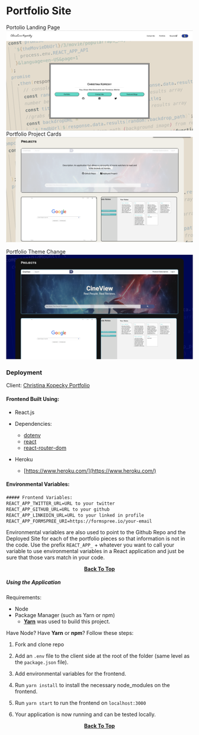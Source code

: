 # Portfolio Site
Portolio Landing Page
<img src="./src/assets/Screen Shot 2020-08-03 at 9.52.36 AM.png" align="right">


Portfolio Project Cards
<img src="./src/assets/Screen Shot 2020-08-03 at 9.57.13 AM.png" />

Portfolio Theme Change
<img src="./src/assets/Screen Shot 2020-08-03 at 9.53.48 AM.png" />

### Deployment

Client: [Christina Kopecky Portfolio](http://christinakopecky.com/)

#### Frontend Built Using:

- React.js
- Dependencies:

    - [dotenv](https://www.npmjs.com/package/dotenv)
    - [react](https://reactjs.org/docs/getting-started.html)
    - [react-router-dom](https://www.npmjs.com/package/react-router-dom)

- Heroku
    - [https://www.heroku.com/](https://www.heroku.com/)

#### Environmental Variables:
    ##### Frontend Variables:
    REACT_APP_TWITTER_URL=URL to your twitter
    REACT_APP_GITHUB_URL=URL to your github
    REACT_APP_LINKEDIN_URL=URL to your linked in profile
    REACT_APP_FORMSPREE_URI=https://formspree.io/your-email

Environmental variables are also used to point to the Github Repo and the Deployed Site for each of the portfolio pieces so that information is not in the code. Use the prefix `REACT_APP_` + whatever you want to call your variable to use environmental variables in a React application and just be sure that those vars match in your code. 

<p align="center"><a href="#"><strong>Back To Top</strong></a></p>

##### Using the Application

Requirements: 
- Node
- Package Manager (such as Yarn or npm)
    - [**Yarn**](https://yarnpkg.com/en/) was used to build this project.

Have Node? Have **Yarn** or **npm**?
Follow these steps:

1. Fork and clone repo

2. Add an `.env` file to the client side at the root of the folder (same level as the `package.json` file). 

3. Add environmental variables for the frontend. 

4. Run `yarn install` to install the necessary node_modules on the frontend. 

6. Run `yarn start` to run the frontend on `localhost:3000`

7. Your application is now running and can be tested locally. 

<p align="center"><a href="#table-of-contents"><strong>Back To Top</strong></a></p> 
